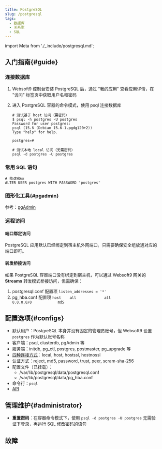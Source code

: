 ```yaml
---
title: PostgreSQL
slug: /postgresql
tags:
  - 数据库
  - 关系型
  - SQL
---
```


import Meta from './_include/postgresql.md';

<Meta name="meta" />

## 入门指南{#guide}

### 连接数据库

1. Websoft9 控制台安装 PostgreSQL 后，通过 "我的应用" 查看应用详情，在 "访问" 标签页中获取用户名和密码

2. 进入 PostgreSQL 容器的命令模式，使用 psql 连接数据库

    ```
    # 测试基于 host 访问（需密码）
    $ psql -h postgres -U postgres
    Password for user postgres: 
    psql (15.6 (Debian 15.6-1.pgdg120+2))
    Type "help" for help.

    postgres=# 

    # 测试本地 local 访问（无需密码）
    psql -d postgres -U postgres
    ```

### 常用 SQL 语句

```
# 修改密码
ALTER USER postgres WITH PASSWORD 'postgres'
```

### 图形化工具{#pgadmin}

参考：[pgAdmin](./pgadmin)

### 远程访问

#### 端口绑定访问

PostgreSQL 应用默认已经绑定到宿主机外网端口，只需要确保安全组放通对应的端口即可。  

#### 转发桥接访问

如果 PostgreSQL 容器端口没有绑定到宿主机，可以通过 Websoft9 网关的 **Streams** 转发模式桥接访问，但需确保：

1. postgresql.conf 配置项 `listen_addresses = '*'`
2. pg_hba.conf 配置项 `host    all             all             0.0.0.0/0            md5`

## 配置选项{#configs}

- 默认用户：PostgreSQL 本身并没有固定的管理员账号，但 Websoft9 设置 `postgres` 作为默认账号名称
- 客户端：psql, clusterdb, pgAdmin 等
- 服务端：initdb, pg_ctl, postgres, postmaster, pg_upgrade 等
- [四种连接方式](https://www.cnblogs.com/flying-tiger/p/5983588.html?tdsourcetag=s_pcqq_aiomsg)：local, host, hostssl, hostnossl
- [认证方式](https://www.postgresql.org/docs/current/auth-methods.html)：reject, md5, password, trust, peer, scram-sha-256
- 配置文件（已挂载）：
  - /var/lib/postgresql/data/postgresql.conf
  - /var/lib/postgresql/data/pg_hba.conf
- 命令行：`psql`
- [API](https://www.postgresql.org/about/news/postgresql-restful-api-1616/)

## 管理维护{#administrator}

- **重置密码**：在容器命令模式下，使用 `psql -d postgres -U postgres` 无需验证下登录，再运行 SQL 修改密码的语句

## 故障